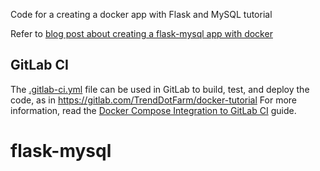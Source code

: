 Code for a creating a docker app with Flask and MySQL tutorial

Refer to [blog post about creating a flask-mysql app with docker](https://stavshamir.github.io/python/dockerizing-a-flask-mysql-app-with-docker-compose/)

## GitLab CI

The [.gitlab-ci.yml](.gitlab-ci.yml) file can be used in GitLab to build,
test, and deploy the code, as in https://gitlab.com/TrendDotFarm/docker-tutorial
For more information, read the [Docker Compose Integration to GitLab
CI](GitLab-CI.md) guide.
# flask-mysql
